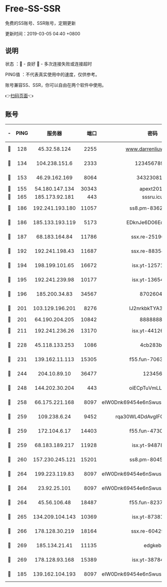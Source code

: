 # Free-SS-SSR

免费的SS账号、SSR账号，定期更新

更新时间：2019-03-05 04:40 +0800

## 说明

状态     ：🙂 - 良好 🙁 - 多次连接失败或连接超时

PING值   ：不代表真实使用中的速度，仅供参考。

账号兼容SS、SSR，你可以自由在两个软件中使用。

👉[扫码页面](https://liesauer.github.io/free-ss-ssr.github.io/)👈

## 账号

|-|PING|服务器|端口|密码|加密方式|区域|
|:----:|:----:|:-----:|-----:|:----:|:----:|:----:|
|🙂|128|45.32.58.124|2255|www.darrenliuwei.com|aes-256-cfb|JP|
|🙂|134|104.238.151.6|2333|12345678900|aes-256-cfb|JP|
|🙂|153|46.29.162.169|8064|3432308177|aes-256-cfb|RU|
|🙂|155|54.180.147.134|30343|apext2019|chacha20|KR|
|🙂|165|185.173.92.181|443|sssru.icu|rc4-md5|RU|
|🙂|186|192.241.193.180|11057|ss8.pm-83620677|aes-256-cfb|US|
|🙂|186|185.133.193.119|5173|EDknJe6D06EoWDaw|aes-256-cfb|US|
|🙂|187|68.183.164.84|11786|ssx.re-25196932|aes-256-cfb|US|
|🙂|192|192.241.198.43|11687|ssx.re-88354290|aes-256-cfb|US|
|🙂|194|198.199.101.65|16672|isx.yt-12571443|aes-256-cfb|US|
|🙂|195|192.241.239.98|10177|isx.yt-13654380|aes-256-cfb|US|
|🙂|196|185.200.34.83|34567|87026045|aes-256-cfb|US|
|🙂|201|103.129.196.201|8276|lJ2nrkbkTYA30wv0|aes-256-cfb|US|
|🙂|201|64.190.204.205|10842|88888888|rc4-md5|US|
|🙂|211|192.241.236.26|13170|isx.yt-44126456|aes-256-cfb|US|
|🙂|228|45.118.133.253|1086|4cb283b8|aes-256-cfb|SG|
|🙂|231|139.162.11.113|15305|f55.fun-70630978|aes-256-cfb|SG|
|🙂|244|204.10.89.10|36477|123456|aes-256-cfb|US|
|🙂|248|144.202.30.204|443|oiECpTuVmLLxk4Ts|aes-256-cfb|US|
|🙂|258|66.175.221.168|8097|eIW0Dnk69454e6nSwuspv9DmS201tQ0D|aes-256-cfb|US|
|🙂|259|109.238.6.24|9452|rqa30WL4DdAvgIFG6Fs3znzTa|aes-256-cfb|FR|
|🙂|259|172.104.6.17|14403|f55.fun-47304627|aes-256-cfb|US|
|🙂|259|68.183.189.217|11928|isx.yt-94878692|aes-256-cfb|SG|
|🙂|260|157.230.245.121|15201|ss8.pm-80454151|aes-256-cfb|SG|
|🙂|264|199.223.119.83|8097|eIW0Dnk69454e6nSwuspv9DmS201tQ0D|aes-256-cfb|US|
|🙂|264|23.92.25.101|8097|eIW0Dnk69454e6nSwuspv9DmS201tQ0D|aes-256-cfb|US|
|🙂|264|45.56.106.48|18487|f55.fun-82379795|aes-256-cfb|US|
|🙂|265|134.209.104.143|10369|isx.yt-87381923|aes-256-cfb|SG|
|🙂|266|178.128.30.219|18164|ssx.re-60429944|aes-256-cfb|SG|
|🙂|269|185.134.21.41|11135|edgkeb|aes-256-cfb|GB|
|🙂|269|178.128.93.168|15389|isx.yt-38784218|aes-256-cfb|SG|
|🙂|185|139.162.104.193|8097|eIW0Dnk69454e6nSwuspv9DmS201tQ0D|aes-256-cfb|JP|
